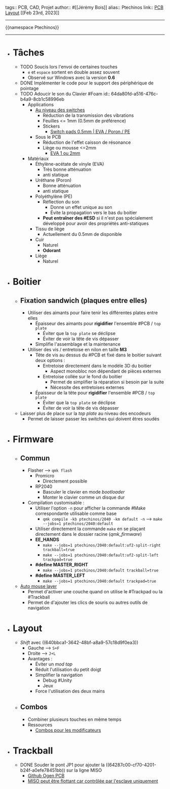 tags:: PCB, CAD, Projet 
author:: #[[Jérémy Bois]]
alias:: Ptechinos
link:: [PCB](https://github.com/JeremyBois/Ptechinos) [Layout](https://github.com/JeremyBois/qmk-ptechinos)
[[Feb 23rd, 2023]]
***
{{namespace Ptechinos}}
***

- # Tâches
	- TODO Soucis lors l'envoi de certaines touches
		- `e`  et `espace` sortent en double assez souvent
		- Observé sur Windows avec la version **0.6**
	- DONE Implémenter le code pour le support des périphérique de pointage
	- TODO Adoucir le son du Clavier #Foam
	  id:: 64da80fd-a516-476c-b4a9-8cb1c58996eb
		- Applications
			- [Au niveau des switches](https://switchandclick.com/pe-foam-mod/)
				- Réduction de la transmission des vibrations
				- Feuilles <= 1mm (0.5mm de préférence)
				- Stickers
					- [Switch pads 0.5mm | EVA / Poron / PE](https://www.amazon.fr/Autocollant-M%C3%A9canique-dAmortisseur-Acoustique-Stabilizer/dp/B0BB68PRL2/ref=sw_ttl_d_huc_day0_sim_3?_encoding=UTF8&pd_rd_i=B0BB68PRL2&pd_rd_w=DEOHl&content-id=amzn1.sym.5d2172db-e627-4e72-8464-515f52bc26d7&pf_rd_p=5d2172db-e627-4e72-8464-515f52bc26d7&pf_rd_r=FFYKRRXXB42T62BA2TZZ&pd_rd_wg=RGZIe&pd_rd_r=7156735a-fa76-4677-bf07-52adfce43207&th=1)
			- Sous le PCB
				- Réduction de l'effet caisson de résonance
				- Liège ou mousse <=2mm
					- [EVA 1 ou 2mm](https://www.amazon.fr/MEARCOOH-Cosplay-Densit%C3%A9-Costume-Projects/dp/B0BXJHVH5M/ref=sw_ttl_d_rtpb_7?_encoding=UTF8&pd_rd_i=B09GJQMFS4&pd_rd_w=7gR6o&content-id=amzn1.sym.4462af5d-a90c-4c85-96a4-8f862865347f&pf_rd_p=4462af5d-a90c-4c85-96a4-8f862865347f&pf_rd_r=C74J69HNN48K6YMBT5SY&pd_rd_wg=j1kGC&pd_rd_r=887dcdc1-690b-4f0a-a31d-d809e460f988&th=1)
		- Matériaux
			- Éthylène-acétate de vinyle (EVA)
				- Très bonne atténuation
				- anti statique
			- Uréthane (Poron)
				- Bonne atténuation
				- anti statique
			- Polyéthylène (PE)
				- Réflection du son
					- Donne un effet unique au son
					- Évite la propagation vers le bas du boitier
				- **Peut entraîner des #ESD** si il n'est pas spécialement développé pour avoir des propriétés anti-statiques
			- Tissu de liège
				- Actuellement du 0.5mm de disponible
			- Cuir
				- Naturel
				- **Odorant**
			- Liège
				- Naturel
- # Boitier
	- ## Fixation sandwich (plaques entre elles)
		- Utiliser des aimants pour faire tenir les différentes plates entre elles
			- Épaisseur des aimants pour **rigidifier** l'ensemble #PCB / `top plate`
				- Éviter que la `top plate` se déclipse
				- Éviter de voir la tête de vis dépasser
			- Simplifie l'assemblage et la maintenance
		- Utiliser des vis / entretoise en nilon en taille **M3**
			- Tête de vis au dessus du #PCB et fixé dans le boitier suivant deux options :
				- Entretoise directement dans le modèle 3D du boitier
					- Aspect monobloc non dépendant de pièces externes
				- Entretoise collée sur le fond du boitier
					- Permet de simplifier la réparation si besoin par la suite
					- Nécessite des entretoises externes
			- Épaisseur de la tête pour **rigidifier** l'ensemble #PCB / `top plate`
				- Éviter que la `top plate` se déclipse
				- Éviter de voir la tête de vis dépasser
	- Laisser plus de place sur la *top plate* au niveau des encodeurs
		- Permet de laisser passer les switches qui doivent êtres soudés
- # Firmware
	- ## Commun
		- Flasher --> `qmk flash`
			- Promicro
				- Directement possible
			- RP2040
				- Basculer le clavier en mode *bootloader*
				- Monter le clavier comme un disque dur
		- Compilation customisable :
			- Utiliser l'option `-n` pour afficher la commande #Make correspondante utilisable comme base
				- `qmk compile -kb ptechinos/2040 -km default -n` --> `make --jobs=1 ptechinos/2040:default`
			- Utiliser directement la commande `make` en se plaçant directement dans le dossier  racine (*qmk_firmware*)
			- **EE_HANDS**
				- `make --jobs=1 ptechinos/2040:default:uf2-split-right trackball=true`
				- `make --jobs=1 ptechinos/2040:default:uf2-split-left trackpad=true`
			- **#define MASTER_RIGHT**
				- `make --jobs=1 ptechinos/2040:default trackball=true`
			- **#define MASTER_LEFT**
				- `make --jobs=1 ptechinos/2040:default trackpad=true`
	- [Auto mouse layer](https://github.com/qmk/qmk_firmware/blob/master/docs/feature_pointing_device.md#automatic-mouse-layer-idpointing-device-auto-mouse)
		- Permet d'activer une couche quand on utilise le #Trackpad ou la #Trackball
		- Permet de d'ajouter les clics de souris ou autres outils de navigation
- # Layout
	- *Shift* avec ((640bbca1-3642-48bf-a8a9-57c18d9f0ea3))
		- Gauche --> `S+F`
		- Droite    --> `J+L`
		- Avantages :
			- Éviter un *mod tap*
			- Réduit l'utilisation du petit doigt
			- Simplifier la navigation
				- Debug #Unity
				- Jeux
			- Force l'utilisation des deux mains
	- ## Combos
		- Combiner plusieurs touches en même temps
		- Ressources
			- [Combos pour les modificateurs](https://jasoncarloscox.com/blog/combo-mods/)
- # Trackball
	- DONE Souder le pont JP1 pour ajouter la ((64287c00-cf70-4201-b24f-a0efe78451bb)) sur la ligne MISO
		- [Github Ogen PCB](https://github.com/JeremyBois/Ogen)
		- [MISO peut être flottant car contrôlée par l'esclave uniquement](https://electronics.stackexchange.com/a/234707)